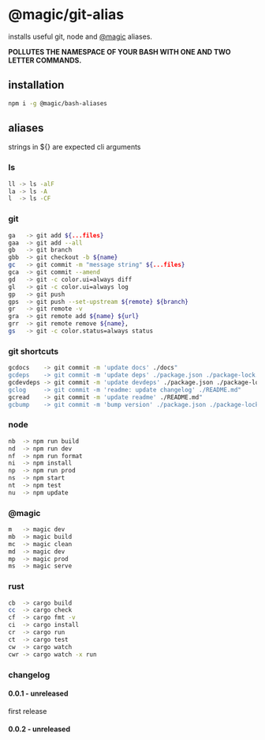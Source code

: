 # @magic/git-alias

installs useful git, node and [@magic](https://magic.github.io) aliases.

**POLLUTES THE NAMESPACE OF YOUR BASH WITH ONE AND TWO LETTER COMMANDS.**

## installation
```bash
npm i -g @magic/bash-aliases
```

## aliases

strings in ${} are expected cli arguments

### ls
```bash
ll -> ls -alF
la -> ls -A
l  -> ls -CF
```

### git
```bash
ga   -> git add ${...files}
gaa  -> git add --all
gb   -> git branch
gbb  -> git checkout -b ${name}
gc   -> git commit -m "message string" ${...files}
gca  -> git commit --amend
gd   -> git -c color.ui=always diff
gl   -> git -c color.ui=always log
gp   -> git push
gps  -> git push --set-upstream ${remote} ${branch}
gr   -> git remote -v
gra  -> git remote add ${name} ${url}
grr  -> git remote remove ${name},
gs   -> git -c color.status=always status
```

### git shortcuts
```bash
gcdocs    -> git commit -m 'update docs' ./docs"
gcdeps    -> git commit -m 'update deps' ./package.json ./package-lock.json"
gcdevdeps -> git commit -m 'update devdeps' ./package.json ./package-lock.json"
gclog     -> git commit -m 'readme: update changelog' ./README.md"
gcread    -> git commit -m 'update readme' ./README.md"
gcbump    -> git commit -m 'bump version' ./package.json ./package-lock.json"
```

### node
```bash
nb  -> npm run build
nd  -> npm run dev
nf  -> npm run format
ni  -> npm install
np  -> npm run prod
ns  -> npm start
nt  -> npm test
nu  -> npm update
```

### @magic
```bash
m   -> magic dev
mb  -> magic build
mc  -> magic clean
md  -> magic dev
mp  -> magic prod
ms  -> magic serve
```

### rust
```bash
cb  -> cargo build
cc  -> cargo check
cf  -> cargo fmt -v
ci  -> cargo install
cr  -> cargo run
ct  -> cargo test
cw  -> cargo watch
cwr -> cargo watch -x run
```

### changelog

#### 0.0.1 - unreleased
first release

#### 0.0.2 - unreleased
